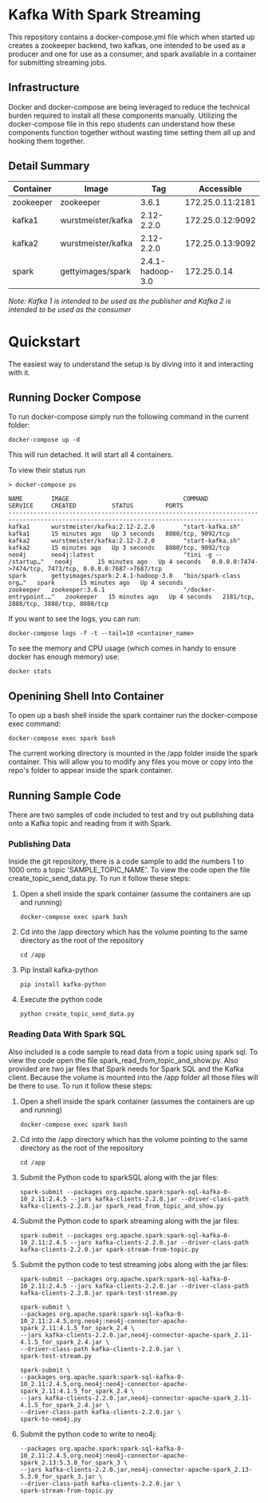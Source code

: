 # Kafka With Spark Streaming

This repository contains a docker-compose.yml file which when started up creates a zookeeper backend, two kafkas, one intended to be used as a producer and one for use as a consumer, and spark available in a container for submitting streaming jobs.

## Infrastructure

Docker and docker-compose are being leveraged to reduce the technical burden required to install all these components manually. Utilizing the docker-compose file in this repo students can understand how these components function together without wasting time setting them all up and hooking them together.

## Detail Summary

| Container | Image | Tag | Accessible |
|-|-|-|-|
| zookeeper | zookeeper | 3.6.1 | 172.25.0.11:2181 |
| kafka1 | wurstmeister/kafka | 2.12-2.2.0 | 172.25.0.12:9092 |
| kafka2 | wurstmeister/kafka | 2.12-2.2.0 | 172.25.0.13:9092 |
| spark | gettyimages/spark | 2.4.1-hadoop-3.0 | 172.25.0.14 |

_Note: Kafka 1 is intended to be used as the publisher and Kafka 2 is intended to be used as the consumer_

# Quickstart

The easiest way to understand the setup is by diving into it and interacting with it.

## Running Docker Compose

To run docker-compose simply run the following command in the current folder:

```
docker-compose up -d
```

This will run detached. It will start all 4 containers.

To view their status run

```
> docker-compose ps

NAME        IMAGE                                COMMAND                  SERVICE     CREATED          STATUS         PORTS
----------------------------------------------------------------------------------------------------------------------------------------
kafka1      wurstmeister/kafka:2.12-2.2.0        "start-kafka.sh"         kafka1      15 minutes ago   Up 3 seconds   8080/tcp, 9092/tcp
kafka2      wurstmeister/kafka:2.12-2.2.0        "start-kafka.sh"         kafka2      15 minutes ago   Up 3 seconds   8080/tcp, 9092/tcp
neo4j       neo4j:latest                         "tini -g -- /startup…"   neo4j       15 minutes ago   Up 4 seconds   0.0.0.0:7474->7474/tcp, 7473/tcp, 0.0.0.0:7687->7687/tcp
spark       gettyimages/spark:2.4.1-hadoop-3.0   "bin/spark-class org…"   spark       15 minutes ago   Up 4 seconds
zookeeper   zookeeper:3.6.1                      "/docker-entrypoint.…"   zookeeper   15 minutes ago   Up 4 seconds   2181/tcp, 2888/tcp, 3888/tcp, 8080/tcp
```

If you want to see the logs, you can run:

```
docker-compose logs -f -t --tail=10 <container_name>
```

To see the memory and CPU usage (which comes in handy to ensure docker has enough memory) use:

```
docker stats
```

## Openining Shell Into Container

To open up a bash shell inside the spark container run the docker-compose exec command:

```
docker-compose exec spark bash
```

The current working directory is mounted in the /app folder inside the spark container. This will allow you to modify any files you move or copy into the repo's folder to appear inside the spark container.

## Running Sample Code

There are two samples of code included to test and try out publishing data onto a Kafka topic and reading from it with Spark.

### Publishing Data

Inside the git repository, there is a code sample to add the numbers 1 to 1000 onto a topic 'SAMPLE_TOPIC_NAME'. To view the code open the file create_topic_send_data.py. To run it follow these steps:

1. Open a shell inside the spark container (assume the containers are up and running)
    ```
    docker-compose exec spark bash
    ```
1. Cd into the /app directory which has the volume pointing to the same directory as the root of the repository
    ```
    cd /app
    ```
1. Pip Install kafka-python
    ```
    pip install kafka-python
    ```
1. Execute the python code
    ```
    python create_topic_send_data.py
    ```

### Reading Data With Spark SQL

Also included is a code sample to read data from a topic using spark sql. To view the code open the file spark_read_from_topic_and_show.py. Also provided are two jar files that Spark needs for Spark SQL and the Kafka client. Because the volume is mounted into the /app folder all those files will be there to use. To run it follow these steps:

1. Open a shell inside the spark container (assumes the containers are up and running)
    ```
    docker-compose exec spark bash
    ```
1. Cd into the /app directory which has the volume pointing to the same directory as the root of the repository
    ```
    cd /app
    ```
1. Submit the Python code to sparkSQL along with the jar files:
    ```
    spark-submit --packages org.apache.spark:spark-sql-kafka-0-10_2.11:2.4.5 --jars kafka-clients-2.2.0.jar --driver-class-path kafka-clients-2.2.0.jar spark_read_from_topic_and_show.py
    ```
1. Submit the Python code to spark streaming along with the jar files:
    ```
    spark-submit --packages org.apache.spark:spark-sql-kafka-0-10_2.11:2.4.5 --jars kafka-clients-2.2.0.jar --driver-class-path kafka-clients-2.2.0.jar spark-stream-from-topic.py
    ```
1. Submit the python code to test streaming jobs along with the jar files:
    ```
    spark-submit --packages org.apache.spark:spark-sql-kafka-0-10_2.11:2.4.5 --jars kafka-clients-2.2.0.jar --driver-class-path kafka-clients-2.2.0.jar spark-test-stream.py

    spark-submit \
    --packages org.apache.spark:spark-sql-kafka-0-10_2.11:2.4.5,org.neo4j:neo4j-connector-apache-spark_2.11:4.1.5_for_spark_2.4 \
    --jars kafka-clients-2.2.0.jar,neo4j-connector-apache-spark_2.11-4.1.5_for_spark_2.4.jar \
    --driver-class-path kafka-clients-2.2.0.jar \
    spark-test-stream.py

    spark-submit \
    --packages org.apache.spark:spark-sql-kafka-0-10_2.11:2.4.5,org.neo4j:neo4j-connector-apache-spark_2.11:4.1.5_for_spark_2.4 \
    --jars kafka-clients-2.2.0.jar,neo4j-connector-apache-spark_2.11-4.1.5_for_spark_2.4.jar \
    --driver-class-path kafka-clients-2.2.0.jar \
    spark-to-neo4j.py

    ```
1. Submit the python code to write to neo4j:    
    ```spark-submit \
    --packages org.apache.spark:spark-sql-kafka-0-10_2.11:2.4.5,org.neo4j:neo4j-connector-apache-spark_2.13:5.3.0_for_spark_3 \
    --jars kafka-clients-2.2.0.jar,neo4j-connector-apache-spark_2.13-5.3.0_for_spark_3.jar \
    --driver-class-path kafka-clients-2.2.0.jar \
    spark-stream-from-topic.py
    ```
